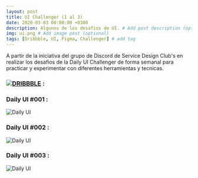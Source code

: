 ```yaml
---
layout: post
title: UI Challenger (1 al 3)
date: 2020-03-03 00:00:00 +0300
description: Algunos de los desafios de UI. # Add post description (optional)
img: ui.png # Add image post (optional)
tags: [Dribbble, UI, Figma, Challenger] # add tag
---
```


A partir de la iniciativa del grupo de Discord de Service Design Club's en realizar los desafios de la Daily UI Challenger de forma semanal para practicar y experimentar con diferentes herramientas y tecnicas.  

### [![DRIBBBLE]({{site.baseurl}}/assets/img/dribbble.png)](http://dribbble.com/asirioni) : 




### Daily UI #001 : 

![Daily UI]({{site.baseurl}}/assets/img/login.png)



### Daily UI #002 : 

![Daily UI]({{site.baseurl}}/assets/img/cowork.png)



### Daily UI #003 : 

![Daily UI]({{site.baseurl}}/assets/img/orange.png)


